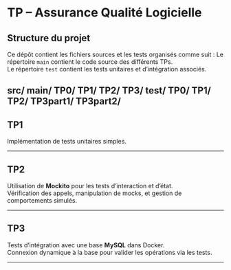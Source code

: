 # TP – **Assurance Qualité Logicielle**

## Structure du projet

Ce dépôt contient les fichiers sources et les tests organisés comme suit :
Le répertoire `main` contient le code source des différents TPs.  
Le répertoire `test` contient les tests unitaires et d’intégration associés.

src/
  main/
    TP0/
    TP1/
    TP2/
    TP3/
  test/
    TP0/
    TP1/
    TP2/
    TP3part1/
    TP3part2/
---

## TP1

Implémentation de tests unitaires simples.

---

## TP2

Utilisation de **Mockito** pour les tests d’interaction et d’état.  
Vérification des appels, manipulation de mocks, et gestion de comportements simulés.

---

## TP3

Tests d’intégration avec  une base **MySQL** dans Docker.  
Connexion dynamique à la base pour valider les opérations via les tests.

---
